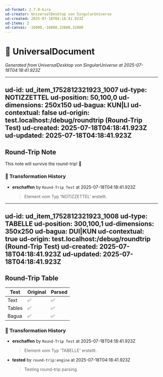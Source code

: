 ```yaml
---
ud-format: 2.7.0-kira
ud-creator: UniversalDesktop von SingularUniverse
ud-created: 2025-07-18T04:18:41.923Z
ud-items: 2
ud-canvas: -16000,-16000,32000,32000
---
```


# 🌌 UniversalDocument

*Generated from UniversalDesktop von SingularUniverse at 2025-07-18T04:18:41.923Z*

---
ud-id: ud_item_1752812321923_1007
ud-type: NOTIZZETTEL
ud-position: 50,100,0
ud-dimensions: 250x150
ud-bagua: KUN|LI
ud-contextual: false
ud-origin: test.localhost:/debug/roundtrip (Round-Trip Test)
ud-created: 2025-07-18T04:18:41.923Z
ud-updated: 2025-07-18T04:18:41.923Z
---

## Round-Trip Note

This note will survive the round-trip! 🚀

### 🔄 Transformation History

- **erschaffen** by `Round-Trip Test` at 2025-07-18T04:18:41.923Z
  > Element vom Typ 'NOTIZZETTEL' erstellt.

---
ud-id: ud_item_1752812321923_1008
ud-type: TABELLE
ud-position: 300,100,1
ud-dimensions: 350x250
ud-bagua: DUI|KUN
ud-contextual: true
ud-origin: test.localhost:/debug/roundtrip (Round-Trip Test)
ud-created: 2025-07-18T04:18:41.923Z
ud-updated: 2025-07-18T04:18:41.923Z
---

## Round-Trip Table

| Test | Original | Parsed |
| --- | --- | --- |
| Text | ✅ | ✅ |
| Tables | ✅ | ✅ |
| Bagua | ✅ | ✅ |


### 🔄 Transformation History

- **erschaffen** by `Round-Trip Test` at 2025-07-18T04:18:41.923Z
  > Element vom Typ 'TABELLE' erstellt.
- **tested** by `round-trip:engine` at 2025-07-18T04:18:41.923Z
  > Testing round-trip parsing

